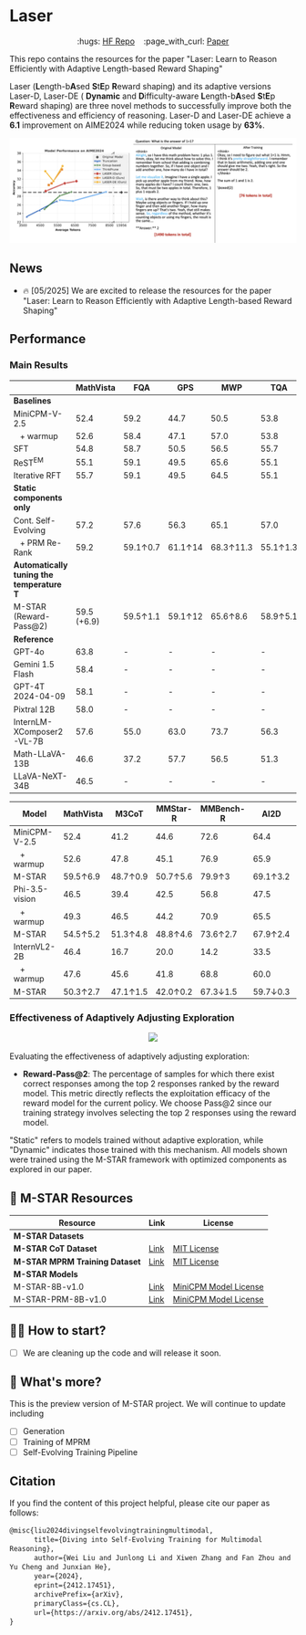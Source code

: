 # Laser

<p align="center">
  :hugs: <a href="https://huggingface.co/collections/hkust-nlp/laser-682c7d44f347ac572ec054d3">HF Repo</a>&nbsp;&nbsp;&nbsp;
  :page_with_curl: <a href="">Paper</a>
</p>

This repo contains the resources for the paper "Laser: Learn to Reason Efficiently with Adaptive Length-based Reward Shaping"

Laser (**L**ength-b**A**sed **S**t**E**p **R**eward shaping) and its adaptive versions Laser-D, Laser-DE ( **Dynamic** and **D**ifficulty-aware **L**ength-b**A**sed **S**t**E**p **R**eward shaping) are three novel methods to successfully improve both the effectiveness and efficiency of reasoning. Laser-D and Laser-DE achieve a **6.1** improvement on AIME2024 while reducing token usage by **63\%**.

<p align="center">
  <img src="assets/main_figure.png" alt="Laser main figure">
</p> 

## News

- :fire: [05/2025] We are excited to release the resources for the paper "Laser: Learn to Reason Efficiently with Adaptive Length-based Reward Shaping"

## Performance

### Main Results

<div align="center">

|                            | MathVista | FQA   | GPS   | MWP   | TQA   | VQA   |
|----------------------------|-----------|-------|-------|-------|-------|-------|
| **Baselines**              |           |       |       |       |       |       |
| MiniCPM-V-2.5              | 52.4      | 59.2  | 44.7  | 50.5  | 53.8  | 48.0  |
| &nbsp;&nbsp;&nbsp;+ warmup | 52.6      | 58.4  | 47.1  | 57.0  | 53.8  | 45.8  |
| SFT                        | 54.8      | 58.7  | 50.5  | 56.5  | 55.7  | 50.8  |
| ReST<sup>EM</sup>          | 55.1      | 59.1  | 49.5  | 65.6  | 55.1  | 48.0  |
| Iterative RFT              | 55.7      | 59.1  | 49.5  | 64.5  | 55.1  | 47.5  |
| **Static components only** |           |       |       |       |       |       |
| Cont. Self-Evolving        | 57.2      | 57.6  | 56.3  | 65.1  | 57.0  | 49.7  |
| &nbsp;&nbsp;&nbsp;+ PRM Re-Rank | 59.2  | 59.1↑0.7 | 61.1↑14 | 68.3↑11.3 | 55.1↑1.3 | 51.4↑5.6 |
| **Automatically tuning the temperature T** |   |       |       |       |       |       |
| M-STAR (Reward-Pass@2)     | 59.5 (+6.9) | 59.5↑1.1 | 59.1↑12 | 65.6↑8.6 | 58.9↑5.1 | 54.2↑8.4 |
| **Reference**              |           |       |       |       |       |       |
| GPT-4o                     | 63.8      |   -    |   -    |   -    |   -    |    -   |
| Gemini 1.5 Flash           | 58.4      |   -    |   -    |   -    |   -    |    -   |
| GPT-4T 2024-04-09          | 58.1      |   -    |   -    |   -    |   -    |    -   |
| Pixtral 12B                | 58.0      |   -    |   -    |   -    |   -    |    -   |
| InternLM-XComposer2-VL-7B  | 57.6      |   55.0	|  63.0	|  73.7	|  56.3	|  39.7	|
| Math-LLaVA-13B             | 46.6      |   37.2	| 57.7	| 56.5	| 51.3	| 33.5	|
| LLaVA-NeXT-34B             | 46.5      |   -    |   -    |   -    |   -    |    -   |

</div>

<div align="center">

| Model                    | MathVista | M3CoT   | MMStar-R | MMBench-R | AI2D   | Average  |
|--------------------------|-----------|---------|----------|-----------|--------|----------|
| MiniCPM-V-2.5           | 52.4      | 41.2    | 44.6     | 72.6      | 64.4   | 55.0     |
| &nbsp;&nbsp;&nbsp;+ warmup | 52.6      | 47.8    | 45.1     | 76.9      | 65.9   | 57.7     |
| M-STAR                  | 59.5↑6.9  | 48.7↑0.9 | 50.7↑5.6 | 79.9↑3    | 69.1↑3.2 | 61.6↑3.9 |
| Phi-3.5-vision          | 46.5      | 39.4    | 42.5     | 56.8      | 47.5   | 46.5     |
| &nbsp;&nbsp;&nbsp;+ warmup | 49.3      | 46.5    | 44.2     | 70.9      | 65.5   | 55.3     |
| M-STAR                  | 54.5↑5.2  | 51.3↑4.8 | 48.8↑4.6 | 73.6↑2.7  | 67.9↑2.4 | 59.2↑3.9 |
| InternVL2-2B            | 46.4      | 16.7    | 20.0     | 14.2      | 33.5   | 26.2     |
| &nbsp;&nbsp;&nbsp;+ warmup | 47.6      | 45.6    | 41.8     | 68.8      | 60.0   | 52.8     |
| M-STAR                  | 50.3↑2.7  | 47.1↑1.5 | 42.0↑0.2 | 67.3↓1.5  | 59.7↓0.3 | 53.3↑0.5 |

</div>

### Effectiveness of Adaptively Adjusting Exploration

<p align="center">
  <img src="./assets/dynamic.png" width="500">
</p>

Evaluating the effectiveness of adaptively adjusting exploration:

- **Reward-Pass@2**: The percentage of samples for which there exist correct responses among the top 2 responses ranked by the reward model. This metric directly reflects the exploitation efficacy of the reward model for the current policy. We choose Pass@2 since our training strategy involves selecting the top 2 responses using the reward model.

"Static" refers to models trained without adaptive exploration, while "Dynamic" indicates those trained with this mechanism. All models shown were trained using the M-STAR framework with optimized components as explored in our paper.

## :rocket: M-STAR Resources
<div align="center">

| Resource                                       | Link     | License  |
|------------------------------------------------|-----------|------------|
| **M-STAR Datasets**                          
| **M-STAR CoT Dataset**                        | [Link](https://huggingface.co/collections/hkust-nlp/m-star-676bbf9f749dbf511e7c4a32)       | [MIT License](https://opensource.org/license/mit)
| **M-STAR MPRM Training Dataset**              | [Link](https://huggingface.co/collections/hkust-nlp/m-star-676bbf9f749dbf511e7c4a32)       | [MIT License](https://opensource.org/license/mit)
| **M-STAR Models**                                   |           |             |
| M-STAR-8B-v1.0                |  [Link](https://huggingface.co/hkust-nlp/mstar-8b-v1.0)         | [MiniCPM Model License](https://github.com/OpenBMB/MiniCPM/blob/main/MiniCPM%20Model%20License.md)             |
| M-STAR-PRM-8B-v1.0               |  [Link](https://huggingface.co/hkust-nlp/mstar-prm-8b-v1.0)      | [MiniCPM Model License](https://github.com/OpenBMB/MiniCPM/blob/main/MiniCPM%20Model%20License.md)             |
</div>

## :running_man: How to start?

- [ ] We are cleaning up the code and will release it soon.

## :muscle: What's more?

This is the preview version of M-STAR project. We will continue to update including

- [ ] Generation
- [ ] Training of MPRM
- [ ] Self-Evolving Training Pipeline

## Citation
If you find the content of this project helpful, please cite our paper as follows:

```
@misc{liu2024divingselfevolvingtrainingmultimodal,
      title={Diving into Self-Evolving Training for Multimodal Reasoning}, 
      author={Wei Liu and Junlong Li and Xiwen Zhang and Fan Zhou and Yu Cheng and Junxian He},
      year={2024},
      eprint={2412.17451},
      archivePrefix={arXiv},
      primaryClass={cs.CL},
      url={https://arxiv.org/abs/2412.17451}, 
}
```